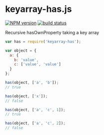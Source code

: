 keyarray-has.js
===============

[![NPM version](https://img.shields.io/npm/v/keyarray-has.svg)](https://www.npmjs.com/package/keyarray-has)
[![build status](https://img.shields.io/travis/kemitchell/keyarray-has.js.svg)](http://travis-ci.org/kemitchell/keyarray-has.js)

Recursive hasOwnProperty taking a key array

```javascript
var has = require('keyarray-has');

var object = {
  a: {
    b: 'value',
    c: ['value', 'value']
  }
};

has(object, ['a', 'b']);
// true

has(object, ['x']);
// false

has(object, ['a', 'c', 1]);
// true

has(object, ['a', 'c', 2]);
// false
```
